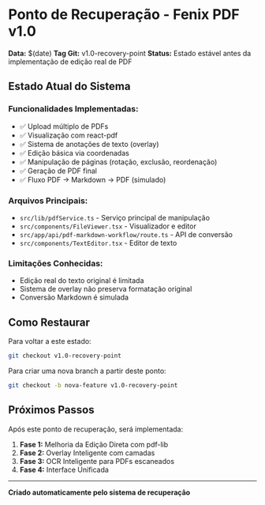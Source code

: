 # Ponto de Recuperação - Fenix PDF v1.0

**Data:** $(date)
**Tag Git:** v1.0-recovery-point
**Status:** Estado estável antes da implementação de edição real de PDF

## Estado Atual do Sistema

### Funcionalidades Implementadas:
- ✅ Upload múltiplo de PDFs
- ✅ Visualização com react-pdf
- ✅ Sistema de anotações de texto (overlay)
- ✅ Edição básica via coordenadas
- ✅ Manipulação de páginas (rotação, exclusão, reordenação)
- ✅ Geração de PDF final
- ✅ Fluxo PDF → Markdown → PDF (simulado)

### Arquivos Principais:
- `src/lib/pdfService.ts` - Serviço principal de manipulação
- `src/components/FileViewer.tsx` - Visualizador e editor
- `src/app/api/pdf-markdown-workflow/route.ts` - API de conversão
- `src/components/TextEditor.tsx` - Editor de texto

### Limitações Conhecidas:
- Edição real do texto original é limitada
- Sistema de overlay não preserva formatação original
- Conversão Markdown é simulada

## Como Restaurar

Para voltar a este estado:
```bash
git checkout v1.0-recovery-point
```

Para criar uma nova branch a partir deste ponto:
```bash
git checkout -b nova-feature v1.0-recovery-point
```

## Próximos Passos

Após este ponto de recuperação, será implementada:
1. **Fase 1:** Melhoria da Edição Direta com pdf-lib
2. **Fase 2:** Overlay Inteligente com camadas
3. **Fase 3:** OCR Inteligente para PDFs escaneados
4. **Fase 4:** Interface Unificada

---
**Criado automaticamente pelo sistema de recuperação**

